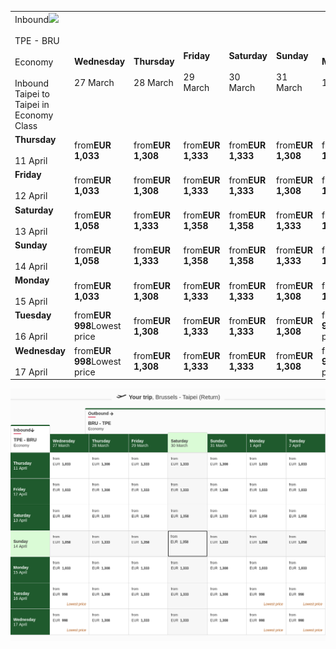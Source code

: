 |     |     |     |     |     |     |     |     |
| --- | --- | --- | --- | --- | --- | --- | --- |
| Inbound![](https://fly4.ekstatic.net/Images/farebrand_refresh/arrow-down@2x.png)<br><br>TPE - BRU<br><br>Economy<br><br>Inbound Taipei to Taipei in Economy Class | **Wednesday**<br><br>27 March | **Thursday**<br><br>28 March | **Friday**<br><br>29 March | **Saturday**<br><br>30 March | **Sunday**<br><br>31 March | **Monday**<br><br>1 April | **Tuesday**<br><br>2 April |
| **Thursday**<br><br>11 April | from**EUR 1,033** | from**EUR 1,308** | from**EUR 1,333** | from**EUR 1,333** | from**EUR 1,308** | from**EUR 1,033** | from**EUR 1,033** |
| **Friday**<br><br>12 April | from**EUR 1,033** | from**EUR 1,308** | from**EUR 1,333** | from**EUR 1,333** | from**EUR 1,308** | from**EUR 1,033** | from**EUR 1,033** |
| **Saturday**<br><br>13 April | from**EUR 1,058** | from**EUR 1,333** | from**EUR 1,358** | from**EUR 1,358** | from**EUR 1,333** | from**EUR 1,058** | from**EUR 1,058** |
| **Sunday**<br><br>14 April | from**EUR 1,058** | from**EUR 1,333** | from**EUR 1,358** | from**EUR 1,358** | from**EUR 1,333** | from**EUR 1,058** | from**EUR 1,058** |
| **Monday**<br><br>15 April | from**EUR 1,033** | from**EUR 1,308** | from**EUR 1,333** | from**EUR 1,333** | from**EUR 1,308** | from**EUR 1,033** | from**EUR 1,033** |
| **Tuesday**<br><br>16 April | from**EUR 998**Lowest price | from**EUR 1,308** | from**EUR 1,333** | from**EUR 1,333** | from**EUR 1,308** | from**EUR 998**Lowest price | from**EUR 998**Lowest price |
| **Wednesday**<br><br>17 April | from**EUR 998**Lowest price | from**EUR 1,308** | from**EUR 1,333** | from**EUR 1,333** | from**EUR 1,308** | from**EUR 998**Lowest price | from**EUR 998**Lowest price |

![](emirates.png)